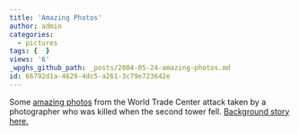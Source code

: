 ```yaml
---
title: 'Amazing Photos'
author: admin
categories:
  - pictures
tags: {  }
views: '6'
_wpghs_github_path: _posts/2004-05-24-amazing-photos.md
id: 66792d1a-4629-4dc5-a261-3c79e723642e
---
```

<p>Some <a href="http://digitaljournalist.org/issue0111/biggart01.htm">amazing photos</a> from the World Trade Center attack taken by a photographer who was killed when the second tower fell.  <a href="http://binarybonsai.com/archives/2004/05/24/bill-biggart-photos/">Background story here.</a></p>
